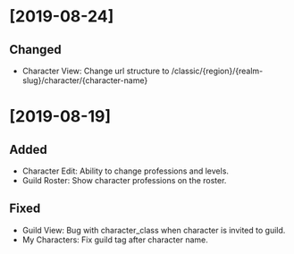 # [2019-08-24]
## Changed
 - Character View: Change url structure to /classic/{region}/{realm-slug}/character/{character-name}

# [2019-08-19]
## Added
 - Character Edit: Ability to change professions and levels.
 - Guild Roster: Show character professions on the roster.

## Fixed
 - Guild View: Bug with character_class when character is invited to guild.
 - My Characters: Fix guild tag after character name.
